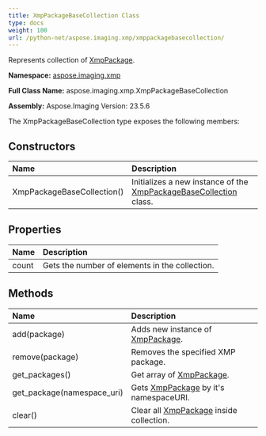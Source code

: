 ```yaml
---
title: XmpPackageBaseCollection Class
type: docs
weight: 100
url: /python-net/aspose.imaging.xmp/xmppackagebasecollection/
---
```


Represents collection of [XmpPackage](/imaging/python-net/aspose.imaging.xmp/xmppackage/).

**Namespace:** [aspose.imaging.xmp](/imaging/python-net/aspose.imaging.xmp/)

**Full Class Name:** aspose.imaging.xmp.XmpPackageBaseCollection

**Assembly:**  Aspose.Imaging Version: 23.5.6

The XmpPackageBaseCollection type exposes the following members:
## **Constructors**
|**Name**|**Description**|
| :- | :- |
|XmpPackageBaseCollection()|Initializes a new instance of the [XmpPackageBaseCollection](/imaging/python-net/aspose.imaging.xmp/xmppackagebasecollection/) class.|
## **Properties**
|**Name**|**Description**|
| :- | :- |
|count|Gets the number of elements in the collection.|
## **Methods**
|**Name**|**Description**|
| :- | :- |
|add(package)|Adds new instance of [XmpPackage](/imaging/python-net/aspose.imaging.xmp/xmppackage/).|
|remove(package)|Removes the specified XMP package.|
|get_packages()|Get array of [XmpPackage](/imaging/python-net/aspose.imaging.xmp/xmppackage/).|
|get_package(namespace_uri)|Gets [XmpPackage](/imaging/python-net/aspose.imaging.xmp/xmppackage/) by it's namespaceURI.|
|clear()|Clear all [XmpPackage](/imaging/python-net/aspose.imaging.xmp/xmppackage/) inside collection.|
